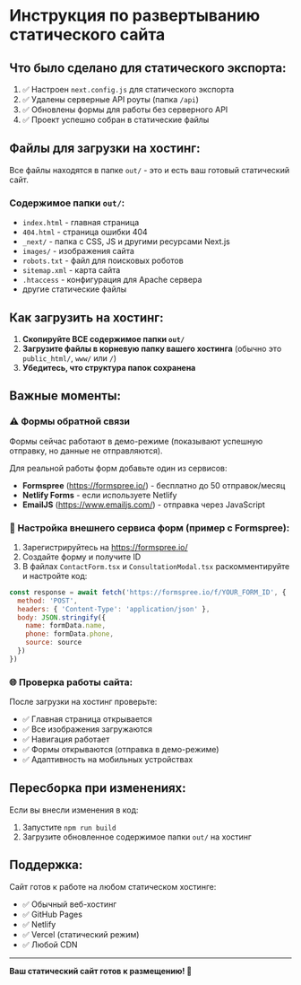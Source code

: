 # Инструкция по развертыванию статического сайта

## Что было сделано для статического экспорта:

1. ✅ Настроен `next.config.js` для статического экспорта
2. ✅ Удалены серверные API роуты (папка `/api`)
3. ✅ Обновлены формы для работы без серверного API
4. ✅ Проект успешно собран в статические файлы

## Файлы для загрузки на хостинг:

Все файлы находятся в папке `out/` - это и есть ваш готовый статический сайт.

### Содержимое папки `out/`:
- `index.html` - главная страница
- `404.html` - страница ошибки 404
- `_next/` - папка с CSS, JS и другими ресурсами Next.js
- `images/` - изображения сайта
- `robots.txt` - файл для поисковых роботов
- `sitemap.xml` - карта сайта
- `.htaccess` - конфигурация для Apache сервера
- другие статические файлы

## Как загрузить на хостинг:

1. **Скопируйте ВСЕ содержимое папки `out/`**
2. **Загрузите файлы в корневую папку вашего хостинга** (обычно это `public_html/`, `www/` или `/`)
3. **Убедитесь, что структура папок сохранена**

## Важные моменты:

### ⚠️ Формы обратной связи
Формы сейчас работают в демо-режиме (показывают успешную отправку, но данные не отправляются).

Для реальной работы форм добавьте один из сервисов:
- **Formspree** (https://formspree.io/) - бесплатно до 50 отправок/месяц
- **Netlify Forms** - если используете Netlify
- **EmailJS** (https://www.emailjs.com/) - отправка через JavaScript

### 🔧 Настройка внешнего сервиса форм (пример с Formspree):

1. Зарегистрируйтесь на https://formspree.io/
2. Создайте форму и получите ID
3. В файлах `ContactForm.tsx` и `ConsultationModal.tsx` раскомментируйте и настройте код:

```javascript
const response = await fetch('https://formspree.io/f/YOUR_FORM_ID', {
  method: 'POST',
  headers: { 'Content-Type': 'application/json' },
  body: JSON.stringify({
    name: formData.name,
    phone: formData.phone,
    source: source
  })
})
```

### 🌐 Проверка работы сайта:

После загрузки на хостинг проверьте:
- ✅ Главная страница открывается
- ✅ Все изображения загружаются
- ✅ Навигация работает
- ✅ Формы открываются (отправка в демо-режиме)
- ✅ Адаптивность на мобильных устройствах

## Пересборка при изменениях:

Если вы внесли изменения в код:
1. Запустите `npm run build`
2. Загрузите обновленное содержимое папки `out/` на хостинг

## Поддержка:

Сайт готов к работе на любом статическом хостинге:
- ✅ Обычный веб-хостинг
- ✅ GitHub Pages
- ✅ Netlify
- ✅ Vercel (статический режим)
- ✅ Любой CDN

---

**Ваш статический сайт готов к размещению! 🚀**
